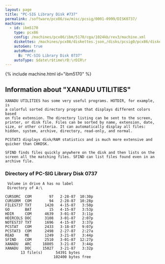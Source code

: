 ```yaml
---
layout: page
title: "PC-SIG Library Disk #737"
permalink: /software/pcx86/sw/misc/pcsig/0001-0999/DISK0737/
machines:
  - id: ibm5170
    type: pcx86
    config: /machines/pcx86/ibm/5170/cga/1024kb/rev3/machine.xml
    diskettes: /machines/pcx86/diskettes.json,/disks/pcsig0/pcx86/diskettes.json
    autoGen: true
    autoMount:
      B: "PC-SIG Library Disk 0737"
    autoType: $date\r$time\rB:\rDIR\r
---
```


{% include machine.html id="ibm5170" %}

## Information about "XANADU UTILITIES"

    XANADU UTILITIES has some very useful programs. HOTDIR, for example, is
    a colorful sorted directory program that displays different colors based
    on file extension. The directory listing can be sent to the screen,
    printer, or disk file. Files can be sorted by name, extension, date,
    size, or other criteria. It can automatically display all files:
    hidden, system, archive, directory, read-only, and normal.
    
    PCSTAT3 displays disk/RAM statistics and is much more extensive and
    quicker than CHKDSK.
    
    SFIND finds files quickly anywhere on the disk and then lists on the
    screen all the matching files. SFIND can list files found even in an
    archive file.

### Directory of PC-SIG Library Disk 0737

     Volume in drive A has no label
     Directory of A:\

    CURSORC  COM        97   2-28-87  10:30p
    CURSORM  COM        94   2-28-87  10:28p
    FILES737 TXT      1420   4-15-87   3:50p
    GO       BAT        15   4-15-87   3:53p
    HDIR     COM      4639   3-01-87   3:11p
    HDIRCOLS DOC      3108   3-01-87   2:07p
    NOTES737 TXT      1696   4-15-87   3:37p
    PCSTAT   COM      2433   3-18-87   9:07p
    PCSTAT3  COM      2498   2-27-87   2:27a
    READ     ME       1249   3-21-87   3:44p
    SFIND    COM      2510   3-01-87  12:27p
    XANADU   ARC     18805   3-21-87   3:44p
    XANADU   DOC     15827   3-21-87   3:32p
           13 file(s)      54391 bytes
                          102400 bytes free
